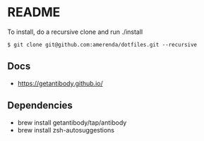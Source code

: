 # README #

To install, do a recursive clone and run ./install


`$ git clone git@github.com:amerenda/dotfiles.git --recursive`
## Docs
* https://getantibody.github.io/

## Dependencies
* brew install getantibody/tap/antibody
* brew install zsh-autosuggestions
